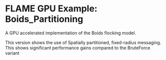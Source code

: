 # FLAME GPU Example: Boids_Partitioning

A GPU accelerated implementation of the Boids flocking model. 

This version shows the use of Spatially partitioned, fixed-radius messaging.
This shows significant performance gains compared to the BruteForce variant